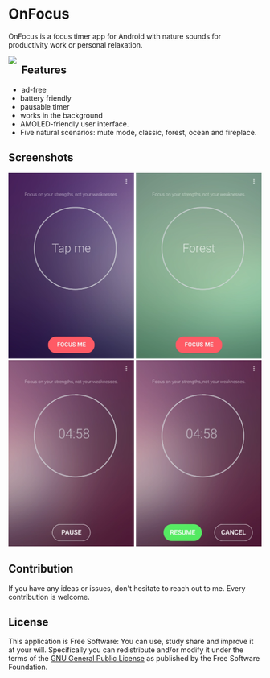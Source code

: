 # OnFocus


OnFocus is a focus timer app for Android with nature sounds for productivity work or personal relaxation.

[<img src="https://upload.wikimedia.org/wikipedia/commons/thumb/c/cd/Get_it_on_Google_play.svg/500px-Get_it_on_Google_play.svg.png" style="float: left; padding-right: 10px;" height="70">](https://play.google.com/store/apps/details?id=com.serktech.onfocus)

## Features

* ad-free
* battery friendly
* pausable timer
* works in the background
* AMOLED-friendly user interface.
* Five natural scenarios: mute mode, classic, forest, ocean and fireplace.


## Screenshots
[<img src="https://github.com/m7grey/OnFocusApp/blob/master/screenshots/2017-12-11_21-00-19.png" width=250>](https://github.com/m7grey/OnFocusApp/blob/master/screenshots/2017-12-11_21-00-19.png)
[<img src="https://github.com/m7grey/OnFocusApp/blob/master/screenshots/2017-12-11_21-00-37.png" width=250>](https://github.com/m7grey/OnFocusApp/blob/master/screenshots/2017-12-11_21-00-37.png)
[<img src="https://github.com/m7grey/OnFocusApp/blob/master/screenshots/2017-12-11_21-01-09.png" width=250>](https://github.com/m7grey/OnFocusApp/blob/master/screenshots/2017-12-11_21-01-09.png)
[<img src="https://github.com/m7grey/OnFocusApp/blob/master/screenshots/2017-12-11_21-01-18.png" width=250>](https://github.com/m7grey/OnFocusApp/blob/master/screenshots/2017-12-11_21-01-18.png)

## Contribution
If you have any ideas or issues, don't hesitate to reach out to me. Every contribution is welcome.


## License

This application is Free Software: You can use, study share and improve it at your
will. Specifically you can redistribute and/or modify it under the terms of the
[GNU General Public License](https://www.gnu.org/licenses/gpl.html) as
published by the Free Software Foundation.

